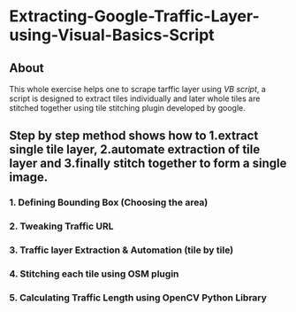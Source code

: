 # Extracting-Google-Traffic-Layer-using-Visual-Basics-Script
## About
This whole exercise helps one to scrape tarffic layer using _VB script_, a script is designed to extract tiles individually and later whole tiles are stitched together using tile stitching plugin developed by google.


## Step by step method shows how to 1.extract single tile layer, 2.automate extraction of tile layer and 3.finally stitch together to form a single image.
### 1. Defining Bounding Box (Choosing the area)



### 2. Tweaking Traffic URL
### 3. Traffic layer Extraction & Automation (tile by tile)
### 4. Stitching each tile using OSM plugin
### 5. Calculating Traffic Length using OpenCV Python Library
 

